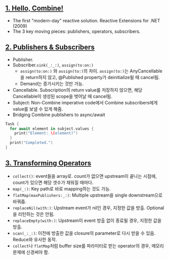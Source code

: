 ## [1. Hello, Combine!](https://www.raywenderlich.com/books/combine-asynchronous-programming-with-swift/v3.0/chapters/1-hello-combine)
- The first "modern-day" reactive solution. Reactive Extensions for .NET (2009)
- The 3 key moving pieces: publishers, operators, subscribers.

## [2. Publishers & Subscribers](https://www.raywenderlich.com/books/combine-asynchronous-programming-with-swift/v3.0/chapters/2-publishers-subscribers)
- Publisher. 
- Subscriber.`sink(_:_:)`, `assign(to:on:)`
  - `assign(to:on:)` 와 `assign(to:)`의 차이. `assign(to:)`는 AnyCancellable을 return하지 않고, @Published property가 deinitialize될 때 cancel됨.
  - Demand는 증가시키는 것만 가능.
- Cancellable. Subscription의 return value를 저장하지 않으면, 해당 Cancellable이 생성된 scope을 벗어날 때 cancel됨.
- Subject: Non-Combine imperative code에서 Combine subscribers에게 value를 보낼 수 있게 해줌.
- Bridging Combine publishers to async/await 
```Swift
Task {
  for await element in subject.values {
    print("Element: \(element)")
  }
  print("Completed.")
}
```

## [3. Transforming Operators](https://www.raywenderlich.com/books/combine-asynchronous-programming-with-swift/v3.0/chapters/3-transforming-operators)
- `collect()`: event들을 array로. count가 없으면 upstream이 끝나는 시점에, count가 있으면 해당 갯수가 채워질 때마다.
- `map(_:)`: Key path로 바로 mapping하는 것도 가능.
- `flatMap(maxPublishers:_:)`: Multiple upstream을 single downstream으로 바꿔줌.
- `replaceNil(with:)`: Upstream event가 nil인 경우, 지정한 값을 방출. Optional을 리턴하는 것은 안됨.
- `replaceEmpty(with:)`: Upstream이 event 방출 없이 종료될 경우, 지정한 값을 방출.
- `scan(_:_:)`: 이전에 방출한 값을 closure의 parameter로 다시 받을 수 있음. Reduce와 유사한 동작.
- `collect`나 `flatMap`처럼 buffer size를 파라미터로 받는 operator의 경우, 메모리 문제에 신경써야 함.
